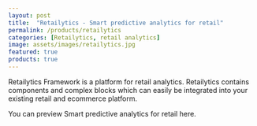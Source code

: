 ```yaml
---
layout: post
title:  "Retailytics - Smart predictive analytics for retail"
permalink: /products/retailytics
categories: [Retailytics, retail analytics]
image: assets/images/retailytics.jpg
featured: true
products: true
---
```

Retailytics Framework is a platform for retail analytics. Retailytics contains components and complex blocks which can easily be integrated into your existing retail and ecommerce platform.

You can preview Smart predictive analytics for retail here.